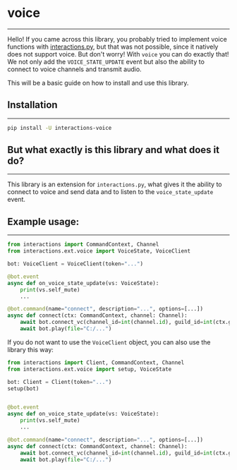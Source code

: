 # voice
_______

Hello! If you came across this library, you probably tried to implement voice functions with [interactions.py](https://github.com/interactions-py/library), but that was not possible, since it natively does not support voice.
But don't worry! With `voice` you can do exactly that! We not only add the `VOICE_STATE_UPDATE` event but also the ability to connect to voice channels and transmit audio.

This will be a basic guide on how to install and use this library.

## Installation
_________________________________________________________

```bash
pip install -U interactions-voice
```

## But what exactly is this library and what does it do?
_________________________________________________________

This library is an extension for `interactions.py`, what gives it the ability to connect to voice and send data and to
listen to the ``voice_state_update`` event.

## Example usage:
__________________

```python
from interactions import CommandContext, Channel
from interactions.ext.voice import VoiceState, VoiceClient

bot: VoiceClient = VoiceClient(token="...")

@bot.event
async def on_voice_state_update(vs: VoiceState):
    print(vs.self_mute)
    ...

@bot.command(name="connect", description="...", options=[...])
async def connect(ctx: CommandContext, channel: Channel):
    await bot.connect_vc(channel_id=int(channel.id), guild_id=int(ctx.guild_id), self_deaf=True, self_mute=False)
    await bot.play(file="C:/...")
```


If you do not want to use the ``VoiceClient`` object, you can also use the library this way:

```python
from interactions import Client, CommandContext, Channel
from interactions.ext.voice import setup, VoiceState

bot: Client = Client(token="...")
setup(bot)


@bot.event
async def on_voice_state_update(vs: VoiceState):
    print(vs.self_mute)
    ...

@bot.command(name="connect", description="...", options=[...])
async def connect(ctx: CommandContext, channel: Channel):
    await bot.connect_vc(channel_id=int(channel.id), guild_id=int(ctx.guild_id), self_deaf=True, self_mute=False)
    await bot.play(file="C:/...")
```

